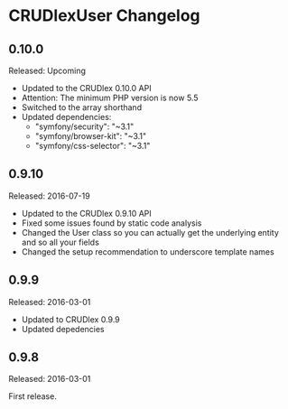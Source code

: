 CRUDlexUser Changelog
=====================

## 0.10.0
Released: Upcoming
- Updated to the CRUDlex 0.10.0 API
- Attention: The minimum PHP version is now 5.5
- Switched to the array shorthand
- Updated dependencies:
	- "symfony/security": "~3.1"
	- "symfony/browser-kit": "~3.1"
	- "symfony/css-selector": "~3.1"

## 0.9.10
Released: 2016-07-19
- Updated to the CRUDlex 0.9.10 API
- Fixed some issues found by static code analysis
- Changed the User class so you can actually get the underlying entity and so all your fields
- Changed the setup recommendation to underscore template names

## 0.9.9
Released: 2016-03-01
- Updated to CRUDlex 0.9.9
- Updated depedencies

## 0.9.8
Released: 2016-03-01

First release.
